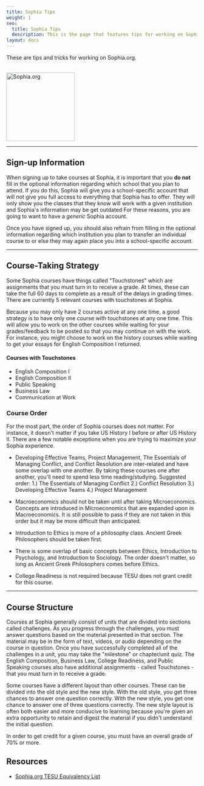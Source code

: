 ```yaml
---
title: Sophia Tips
weight: 1
seo:
  title: Sophia Tips
  description: This is the page that features tips for working on Sophia.org
layout: docs
---
```


These are tips and tricks for working on Sophia.org.

<br>
<img src="/images/sophia-logo.png" alt="Sophia.org" width="180"/>
<br>

***

## Sign-up Information

When signing up to take courses at Sophia, it is important that you **do not** fill in the optional information regarding which school that you plan to attend. If you do this, Sophia will give you a school-specific account that will not give you full access to everything that Sophia has to offer. They will only show you the classes that they know will work with a given institution and Sophia's information may be get outdated For these reasons, you are going to want to have a _generic_ Sophia account.

Once you have signed up, you should also refrain from filling in the optional information regarding which institution you plan to transfer an individual course to or else they may again place you into a school-specific account.

<hr>

## Course-Taking Strategy

Some Sophia courses have things called "Touchstones" which are assignments that you must turn in to receive a grade. At times, these can take the full 60 days to complete as a result of the delays in grading times. There are currently 5 relevant courses with touchstones at Sophia. 

Because you may only have 2 courses active at any one time, a good strategy is to have only one course with touchstones at any one time. This will allow you to work on the other courses while waiting for your grades/feedback to be posted so that you may continue on with the work. For instance, you might choose to work on the history courses while waiting to get your essays for English Composition I returned.

#### Courses with Touchstones
+ English Composition I
+ English Composition II
+ Public Speaking
+ Business Law
+ Communication at Work

### Course Order

For the most part, the order of Sophia courses does not matter. For instance, it doesn't matter if you take US History I before or after US History II. There are a few notable exceptions when you are trying to maximize your Sophia experience.

+ Developing Effective Teams, Project Management, The Essentials of Managing Conflict, and Conflict Resolution are inter-related and have some overlap with one another. By taking these courses one after another, you'll need to spend less time reading/studying. Suggested order: 1.) The Essentials of Managing Conflict 2.) Conflict Resolution 3.) Developing Effective Teams 4.) Project Management

+ Macroeconomics should not be taken until after taking Microeconomics. Concepts are introduced in Microeconomics that are expanded upon in Macroeconomics. It is still possible to pass if they are not taken in this order but it may be more difficult than anticipated.

+ Introduction to Ethics is more of a philosophy class. Ancient Greek Philosophers should be taken first.

+ There is some overlap of basic concepts between Ethics, Introduction to Psychology, and Introduction to Sociology. The order doesn't matter, so long as Ancient Greek Philosophers comes before Ethics.

+ College Readiness is not required because TESU does not grant credit for this course.

<hr>

## Course Structure

Courses at Sophia generally consist of units that are divided into sections called challenges. As you progress through the challenges, you must answer questions based on the material presented in that section. The material may be in the form of text, videos, or audio depending on the course in question. Once you have successfully completed all of the challenges in a unit, you may take the "milestone" or chapter/unit quiz. The English Composition, Business Law, College Readiness, and Public Speaking courses also have additional assignments - called Touchstones - that you must turn in to receive a grade.

Some courses have a different layout than other courses. These can be divided into the old style and the new style. With the old style, you get three chances to answer one question correctly. With the new style, you get one chance to answer one of three questions correctly. The new style layout is often both easier and more conducive to learning because you're given an extra opportunity to retain and digest the material if you didn't understand the initial question.

In order to get credit for a given course, you must have an overall grade of 70% or more.

## Resources

+ <a target="_blank" href="https://degreeforum.miraheze.org/wiki/Sophia.org_Equivalency_List">Sophia.org TESU Equivalency List</a>


